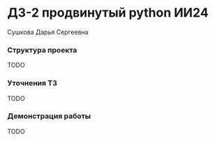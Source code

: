 # ДЗ-2 продвинутый python ИИ24
Сушкова Дарья Сергеевна

### Структура проекта
TODO
### Уточнения ТЗ
TODO
### Демонстрация работы
TODO

